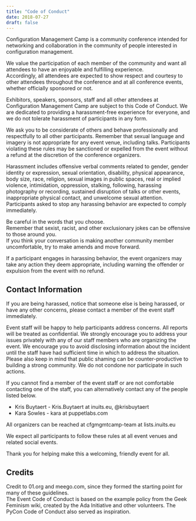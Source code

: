 ```yaml
---
title: "Code of Conduct"
date: 2018-07-27
draft: false
---
```


Configuration Management Camp is a community conference intended for networking and collaboration in the community of people interested in configuration management.  

We value the participation of each member of the community and want all attendees to have an enjoyable and fulfilling experience.  
Accordingly, all attendees are expected to show respect and courtesy to other attendees throughout the conference and at all conference events, whether officially sponsored or not.  

Exhibitors, speakers, sponsors, staff and all other attendees at Configuration Management Camp are subject to this Code of Conduct. We are dedicated to providing a harassment-free experience for everyone, and we do not tolerate harassment of participants in any form.  

We ask you to be considerate of others and behave professionally and respectfully to all other participants. Remember that sexual language and imagery is not appropriate for any event venue, including talks. Participants violating these rules may be sanctioned or expelled from the event without a refund at the discretion of the conference organizers.  

Harassment includes offensive verbal comments related to gender, gender identity or expression, sexual orientation, disability, physical appearance, body size, race, religion, sexual images in public spaces, real or implied violence, intimidation, oppression, stalking, following, harassing photography or recording, sustained disruption of talks or other events, inappropriate physical contact, and unwelcome sexual attention. Participants asked to stop any harassing behavior are expected to comply immediately.  

Be careful in the words that you choose.  
Remember that sexist, racist, and other exclusionary jokes can be offensive to those around you.  
If you think your conversation is making another community member uncomfortable, try to make amends and move forward.  

If a participant engages in harassing behavior, the event organizers may take any action they deem appropriate, including warning the offender or expulsion from the event with no refund.  

## Contact Information ##

If you are being harassed, notice that someone else is being harassed, or have any other concerns, please contact a member of the event staff immediately.  

Event staff will be happy to help participants address concerns. All reports will be treated as confidential. We strongly encourage you to address your issues privately with any of our staff members who are organizing the event. We encourage you to avoid disclosing information about the incident until the staff have had sufficient time in which to address the situation. Please also keep in mind that public shaming can be counter-productive to building a strong community. We do not condone nor participate in such actions.  

If you cannot find a member of the event staff or are not comfortable contacting one of the staff, you can alternatively contact any of the people listed below.

- Kris Buytaert - Kris.Buytaert at inuits.eu, @krisbuytaert
- Kara Sowles - kara at puppetlabs.com

All organizers can be reached at cfgmgmtcamp-team at lists.inuits.eu  

We expect all participants to follow these rules at all event venues and related social events.  

Thank you for helping make this a welcoming, friendly event for all.  

## Credits ##

Credit to 01.org and meego.com, since they formed the starting point for many of these guidelines.  
The Event Code of Conduct is based on the example policy from the Geek Feminism wiki, created by the Ada Initiative and other volunteers. The PyCon Code of Conduct also served as inspiration.  

